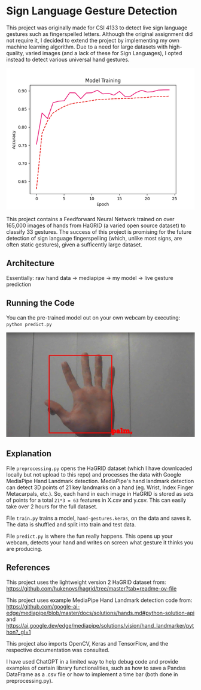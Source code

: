 # Sign Language Gesture Detection
This project was originally made for CSI 4133 to detect live sign language gestures such as fingerspelled letters. Although the original assignment did not require it, I decided to extend the project by implementing my own machine learning algorithm. Due to a need for large datasets with high-quality, varied images (and a lack of these for Sign Languages), I opted instead to detect various universal hand gestures.

![](model_training.png)

This project contains a Feedforward Neural Network trained on over 165,000 images of hands from HaGRID (a varied open source dataset) to classify 33 gestures. The success of this project is promising for the future detection of sign language fingerspelling (which, unlike most signs, are often static gestures), given a sufficently large dataset.

## Architecture
Essentially: raw hand data -> mediapipe -> my model -> live gesture prediction

## Running the Code
You can the pre-trained model out on your own webcam by executing:
`python predict.py`

![](example.png)

## Explanation
File `preprocessing.py` opens the HaGRID dataset (which I have downloaded locally but not upload to this repo) and processes the data with Google MediaPipe Hand Landmark detection. MediaPipe's hand landmark detection can detect 3D points of 21 key landmarks on a hand (eg. Wrist, Index Finger Metacarpals, etc.). So, each hand in each image in HaGRID is stored as sets of points for a total `21*3 = 63` features in X.csv and y.csv. This can easily take over 2 hours for the full dataset.

File `train.py` trains a model, `hand-gestures.keras`, on the data and saves it. The data is shuffled and split into train and test data.

File `predict.py` is where the fun really happens. This opens up your webcam, detects your hand and writes on screen what gesture it thinks you are producing.

## References
This project uses the lightweight version 2 HaGRID dataset from: https://github.com/hukenovs/hagrid/tree/master?tab=readme-ov-file

This project uses example MediaPipe Hand Landmark detection code from: https://github.com/google-ai-edge/mediapipe/blob/master/docs/solutions/hands.md#python-solution-api and https://ai.google.dev/edge/mediapipe/solutions/vision/hand_landmarker/python?_gl=1

This project also imports OpenCV, Keras and TensorFlow, and the respective documentation was consulted.

I have used ChatGPT in a limited way to help debug code and provide examples of certain library functionalities, such as how to save a Pandas DataFrame as a .csv file or how to implement a time bar (both done in preprocessing.py).